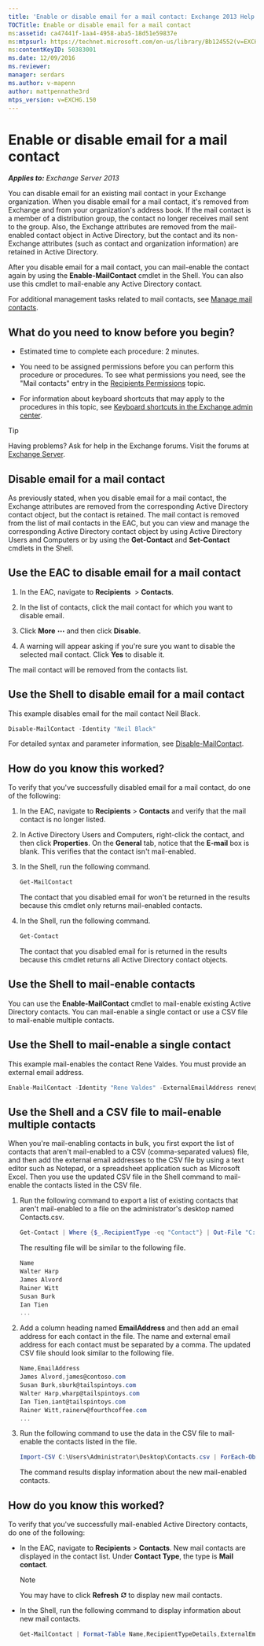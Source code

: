 ```yaml
---
title: 'Enable or disable email for a mail contact: Exchange 2013 Help'
TOCTitle: Enable or disable email for a mail contact
ms:assetid: ca47441f-1aa4-4958-aba5-18d51e59837e
ms:mtpsurl: https://technet.microsoft.com/en-us/library/Bb124552(v=EXCHG.150)
ms:contentKeyID: 50383001
ms.date: 12/09/2016
ms.reviewer: 
manager: serdars
ms.author: v-mapenn
author: mattpennathe3rd
mtps_version: v=EXCHG.150
---
```


# Enable or disable email for a mail contact

_**Applies to:** Exchange Server 2013_

You can disable email for an existing mail contact in your Exchange organization. When you disable email for a mail contact, it's removed from Exchange and from your organization's address book. If the mail contact is a member of a distribution group, the contact no longer receives mail sent to the group. Also, the Exchange attributes are removed from the mail-enabled contact object in Active Directory, but the contact and its non-Exchange attributes (such as contact and organization information) are retained in Active Directory.

After you disable email for a mail contact, you can mail-enable the contact again by using the **Enable-MailContact** cmdlet in the Shell. You can also use this cmdlet to mail-enable any Active Directory contact.

For additional management tasks related to mail contacts, see [Manage mail contacts](https://docs.microsoft.com/en-us/exchange/recipients-in-exchange-online/manage-mail-contacts).

## What do you need to know before you begin?

- Estimated time to complete each procedure: 2 minutes.

- You need to be assigned permissions before you can perform this procedure or procedures. To see what permissions you need, see the "Mail contacts" entry in the [Recipients Permissions](recipients-permissions-exchange-2013-help.md) topic.

- For information about keyboard shortcuts that may apply to the procedures in this topic, see [Keyboard shortcuts in the Exchange admin center](keyboard-shortcuts-in-the-exchange-admin-center-2013-help.md).

> [!TIP]
> Having problems? Ask for help in the Exchange forums. Visit the forums at [Exchange Server](https://go.microsoft.com/fwlink/p/?linkid=60612).

## Disable email for a mail contact

As previously stated, when you disable email for a mail contact, the Exchange attributes are removed from the corresponding Active Directory contact object, but the contact is retained. The mail contact is removed from the list of mail contacts in the EAC, but you can view and manage the corresponding Active Directory contact object by using Active Directory Users and Computers or by using the **Get-Contact** and **Set-Contact** cmdlets in the Shell.

## Use the EAC to disable email for a mail contact

1. In the EAC, navigate to **Recipients**  \> **Contacts**.

2. In the list of contacts, click the mail contact for which you want to disable email.

3. Click **More** ![More Options Icon](images/JJ150550.5381819e-3b21-4873-8714-e9b956290b28(EXCHG.150).gif "More Options Icon") and then click **Disable**.

4. A warning will appear asking if you're sure you want to disable the selected mail contact. Click **Yes** to disable it.

The mail contact will be removed from the contacts list.

## Use the Shell to disable email for a mail contact

This example disables email for the mail contact Neil Black.

```powershell
Disable-MailContact -Identity "Neil Black"
```

For detailed syntax and parameter information, see [Disable-MailContact](https://technet.microsoft.com/en-us/library/aa997465\(v=exchg.150\)).

## How do you know this worked?

To verify that you've successfully disabled email for a mail contact, do one of the following:

1. In the EAC, navigate to **Recipients** \> **Contacts** and verify that the mail contact is no longer listed.

2. In Active Directory Users and Computers, right-click the contact, and then click **Properties**. On the **General** tab, notice that the **E-mail** box is blank. This verifies that the contact isn't mail-enabled.

3. In the Shell, run the following command.

    ```powershell
    Get-MailContact
    ```

    The contact that you disabled email for won't be returned in the results because this cmdlet only returns mail-enabled contacts.

4. In the Shell, run the following command.

    ```powershell
    Get-Contact
    ```

    The contact that you disabled email for is returned in the results because this cmdlet returns all Active Directory contact objects.

## Use the Shell to mail-enable contacts

You can use the **Enable-MailContact** cmdlet to mail-enable existing Active Directory contacts. You can mail-enable a single contact or use a CSV file to mail-enable multiple contacts.

## Use the Shell to mail-enable a single contact

This example mail-enables the contact Rene Valdes. You must provide an external email address.

```powershell
Enable-MailContact -Identity "Rene Valdes" -ExternalEmailAddress renev@tailspintoys.com
```

## Use the Shell and a CSV file to mail-enable multiple contacts

When you're mail-enabling contacts in bulk, you first export the list of contacts that aren't mail-enabled to a CSV (comma-separated values) file, and then add the external email addresses to the CSV file by using a text editor such as Notepad, or a spreadsheet application such as Microsoft Excel. Then you use the updated CSV file in the Shell command to mail-enable the contacts listed in the CSV file.

1. Run the following command to export a list of existing contacts that aren't mail-enabled to a file on the administrator's desktop named Contacts.csv.

    ```powershell
    Get-Contact | Where {$_.RecipientType -eq "Contact"} | Out-File "C:\Users\Administrator\Desktop\Contacts.csv"
    ```

    The resulting file will be similar to the following file.

    ```powershell
    Name
    Walter Harp
    James Alvord
    Rainer Witt
    Susan Burk
    Ian Tien
    ...
    ```

2. Add a column heading named **EmailAddress** and then add an email address for each contact in the file. The name and external email address for each contact must be separated by a comma. The updated CSV file should look similar to the following file.

    ```powershell
    Name,EmailAddress
    James Alvord,james@contoso.com
    Susan Burk,sburk@tailspintoys.com
    Walter Harp,wharp@tailspintoys.com
    Ian Tien,iant@tailspintoys.com
    Rainer Witt,rainerw@fourthcoffee.com
    ...
    ```

3. Run the following command to use the data in the CSV file to mail-enable the contacts listed in the file.

    ```powershell
    Import-CSV C:\Users\Administrator\Desktop\Contacts.csv | ForEach-Object {Enable-MailContact -Identity $_.Name -ExternalEmailAddress $_.EmailAddress}
    ```

    The command results display information about the new mail-enabled contacts.

## How do you know this worked?

To verify that you've successfully mail-enabled Active Directory contacts, do one of the following:

- In the EAC, navigate to **Recipients** \> **Contacts**. New mail contacts are displayed in the contact list. Under **Contact Type**, the type is **Mail contact**.

    > [!NOTE]
    > You may have to click <STRONG>Refresh</STRONG> <IMG title="Refresh Icon" alt="Refresh Icon" src="images/Dn624163.85f271ca-32a4-426c-842a-d2172567099d(EXCHG.150).gif"> to display new mail contacts.

- In the Shell, run the following command to display information about new mail contacts.

    ```powershell
    Get-MailContact | Format-Table Name,RecipientTypeDetails,ExternalEmailAddress
    ```
